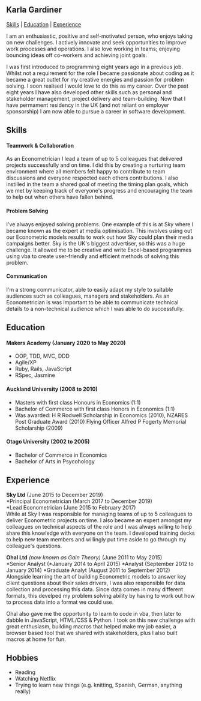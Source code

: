 ## Karla Gardiner

[Skills](#skills) | [Education](#education) | [Experience](#experience)

I am an enthusiastic, positive and self-motivated person, who enjoys taking on new challenges. I actively innovate and
seek opportunities to improve work processes and operations. I also love working in teams; enjoying bouncing ideas off
co-workers and achieving joint goals.

I was first introduced to programming eight years ago in a previous job. Whilst not a requirement for the role I became
passionate about coding as it became a great outlet for my creative energies and passion for problem solving. I soon
realised I would love to do this as my career. Over the past eight years I have also developed other skills such as personal
and stakeholder management, project delivery and team-building. Now that I have permament residency in the UK (and not reliant
on employer sponsorship) I am now able to pursue a career in software development.

## Skills

#### Teamwork & Collaboration
As an Econometrician I lead a team of up to 5 colleagues that delivered projects successfully and on time.
I did this by creating a nurturing team environment where all members felt happy to contribute to team discussions and
everyone respected each others contributions. I also instilled in the team a shared goal of meeting the timing plan goals,
which we met by keeping track of everyone's progress and encouraging the team to help out when others have fallen behind.

#### Problem Solving
I've always enjoyed solving problems. One example of this is at Sky where I became known as the expert at media optimisation.
This involves using out our Econometric models results to work out how Sky could plan their media campaigns better. Sky is
the UK's biggest advertiser, so this was a huge challenge. It allowed me to be creative and write Excel-based programmes using
vba to create user-friendly and efficient methods of solving this problem.

#### Communication
I'm a strong communicator, able to easily adapt my style to suitable audiences such as colleagues, managers and stakeholders.
As an Econometrician is was important to be able to communicate technical details to a non-technical audience which I was able
to do successfully.

## Education

#### Makers Academy (January 2020 to May 2020)

- OOP, TDD, MVC, DDD
- Agile/XP
- Ruby, Rails, JavaScript
- RSpec, Jasmine

#### Auckland University (2008 to 2010)

- Masters with first class Honours in Economics (1:1)
- Bachelor of Commerce with first class Honors in Economics (1:1)
- Was awarded:
  H R Rodwell Scholarship in Economics (2010),
  NZARES Post Graduate Award (2010)
  Flying Officer Alfred P Fogerty Memorial Scholarship (2009)

#### Otago University (2002 to 2005)

- Bachelor of Commerce in Economics
- Bachelor of Arts in Psycohology

## Experience

**Sky Ltd** (June 2015 to December 2019)    
*Principal Econometrician (March 2017 to December 2019)  
*Lead Econometrician (June 2015 to February 2017)  
While at Sky I was responsible for managing teams of up to 5 colleagues to deliver Econometric projects on time. I also became
an expert amongst my colleagues on technical aspects of the role and I was always willing to help share this knowledge with
everyone on the team. I developed training decks to help new team members and willingly put time aside to go through my colleague's
questions.

**Ohal Ltd** *(now known as Gain Theory)* (June 2011 to May 2015)   
*Senior Analyst (*January 2014 to April 2015)
*Analyst (September 2012 to January 2014)
*Graduate Analyt (August 2011 to September 2012)
Alongside learning the art of building Econometric models to answer key client questions about their sales drivers, I was also
responsible for data collection and processing this data. Since data comes in many different formats, this develped my problem
solving ability by having to work out how to process data into a format we could use.

Ohal also gave me the opportunity to learn to code in vba, then later to dabble in JavaScript, HTML/CSS & Python. I took on this
new challenge with great enthusiasm, building macros that helped make my job easier, a browser based tool that we shared with
stakeholders, plus I also built macros at home for fun.


## Hobbies

- Reading
- Watching Netflix
- Trying to learn new things (e.g. knitting, Spanish, German, anything really)
